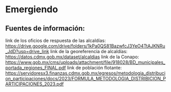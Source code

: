 # Emergiendo

## Fuentes de información:
 link de los oficios de respuesta de las alcaldías: https://drive.google.com/drive/folders/1kPa0QS81BazwfcJ3YeO4TtAJKNRu_JdD?usp=drive_link
 link de la georeferencia de alcaldías: https://datos.cdmx.gob.mx/dataset/alcaldias
 link de la Conapo: https://www.gob.mx/cms/uploads/attachment/file/918028/BD_municipales_portada_regiones_FINAL.pdf
 link de población flotante: https://servidoresx3.finanzas.cdmx.gob.mx/egresos/metodologia_distribucion_participaciones/docs/2023/FORMULA_METODOLOGIA_DISTRIBICION_PARTICIPACIONES_2023.pdf

